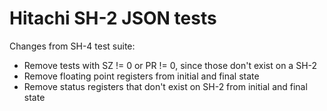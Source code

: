 # Hitachi SH-2 JSON tests

Changes from SH-4 test suite:

- Remove tests with SZ != 0 or PR != 0, since those don't exist on a SH-2
- Remove floating point registers from initial and final state
- Remove status registers that don't exist on SH-2 from initial and final state
